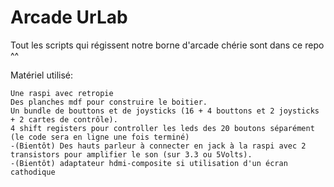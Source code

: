 # Arcade UrLab
Tout les scripts qui régissent notre borne d'arcade chérie sont dans ce repo ^^

Matériel utilisé:

    Une raspi avec retropie
    Des planches mdf pour construire le boitier.
    Un bundle de bouttons et de joysticks (16 + 4 bouttons et 2 joysticks + 2 cartes de contrôle).
    4 shift registers pour controller les leds des 20 boutons séparément (le code sera en ligne une fois terminé)
    -(Bientôt) Des hauts parleur à connecter en jack à la raspi avec 2 transistors pour amplifier le son (sur 3.3 ou 5Volts).
    -(Bientôt) adaptateur hdmi-composite si utilisation d'un écran cathodique
